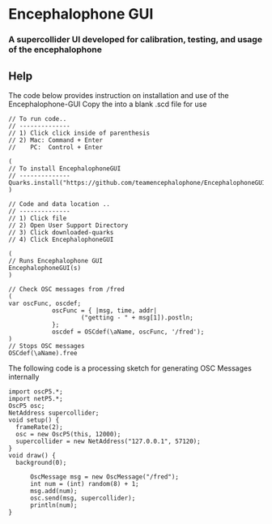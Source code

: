 # Encephalophone GUI

### A supercollider UI developed for calibration, testing, and usage of the encephalophone

## Help


The code below provides instruction on installation and use of the Encephalophone-GUI
Copy the into a blank .scd file for use

```
// To run code..
// --------------
// 1) Click click inside of parenthesis
// 2) Mac: Command + Enter
//    PC:  Control + Enter

(
// To install EncephalophoneGUI 
// --------------
Quarks.install("https://github.com/teamencephalophone/EncephalophoneGUI");
)

// Code and data location ..
// --------------
// 1) Click file
// 2) Open User Support Directory
// 3) Click downloaded-quarks
// 4) Click EncephalophoneGUI

(
// Runs Encephalophone GUI
EncephalophoneGUI(s)
)

// Check OSC messages from /fred
(
var oscFunc, oscdef;
            oscFunc = { |msg, time, addr|
                    ("getting - " + msg[1]).postln;
            };
            oscdef = OSCdef(\aName, oscFunc, '/fred');
)
// Stops OSC messages
OSCdef(\aName).free
```

The following code is a processing sketch for generating OSC Messages internally 

```
import oscP5.*;
import netP5.*;
OscP5 osc;
NetAddress supercollider;
void setup() {
  frameRate(2);
  osc = new OscP5(this, 12000);
  supercollider = new NetAddress("127.0.0.1", 57120);
}
void draw() {
  background(0);
  
      OscMessage msg = new OscMessage("/fred");
      int num = (int) random(8) + 1;
      msg.add(num);
      osc.send(msg, supercollider);
      println(num);
}
```
